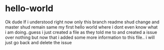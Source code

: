 # hello-world
Ok dude If i understood right now only this branch readme shud change and master shud remain same
my first hello world where i dont even know what i am doing..guess i just created a file as they told me to and created a issue over nothing but now that i added some more information to this file.. i will just go back and delete the issue
